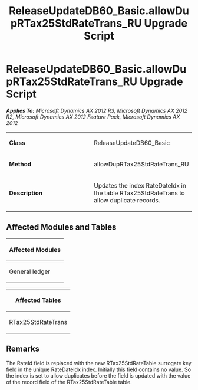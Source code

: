 ﻿---
title: ReleaseUpdateDB60_Basic.allowDupRTax25StdRateTrans_RU Upgrade Script
TOCTitle: ReleaseUpdateDB60_Basic.allowDupRTax25StdRateTrans_RU Upgrade Script
ms:assetid: ca3ad196-7dd1-d2d2-5185-cf4102e9b92b
ms:mtpsurl: https://msdn.microsoft.com/en-us/library/JJ719645(v=AX.60)
ms:contentKeyID: 49711212
ms.date: 05/18/2015
mtps_version: v=AX.60
---

# ReleaseUpdateDB60\_Basic.allowDupRTax25StdRateTrans\_RU Upgrade Script 


_**Applies To:** Microsoft Dynamics AX 2012 R3, Microsoft Dynamics AX 2012 R2, Microsoft Dynamics AX 2012 Feature Pack, Microsoft Dynamics AX 2012_

<table>
<colgroup>
<col style="width: 50%" />
<col style="width: 50%" />
</colgroup>
<tbody>
<tr class="odd">
<td><p><strong>Class</strong></p></td>
<td><p>ReleaseUpdateDB60_Basic</p></td>
</tr>
<tr class="even">
<td><p><strong>Method</strong></p></td>
<td><p>allowDupRTax25StdRateTrans_RU</p></td>
</tr>
<tr class="odd">
<td><p><strong>Description</strong></p></td>
<td><p>Updates the index RateDateIdx in the table RTax25StdRateTrans to allow duplicate records.</p></td>
</tr>
</tbody>
</table>


## Affected Modules and Tables

<table>
<colgroup>
<col style="width: 100%" />
</colgroup>
<thead>
<tr class="header">
<th><p>Affected Modules</p></th>
</tr>
</thead>
<tbody>
<tr class="odd">
<td><p>General ledger</p></td>
</tr>
</tbody>
</table>


<table>
<colgroup>
<col style="width: 100%" />
</colgroup>
<thead>
<tr class="header">
<th><p>Affected Tables</p></th>
</tr>
</thead>
<tbody>
<tr class="odd">
<td><p>RTax25StdRateTrans</p></td>
</tr>
</tbody>
</table>


## Remarks

The RateId field is replaced with the new RTax25StdRateTable surrogate key field in the unique RateDateIdx index. Initially this field contains no value. So the index is set to allow duplicates before the field is updated with the value of the record field of the RTax25StdRateTable table.

  


